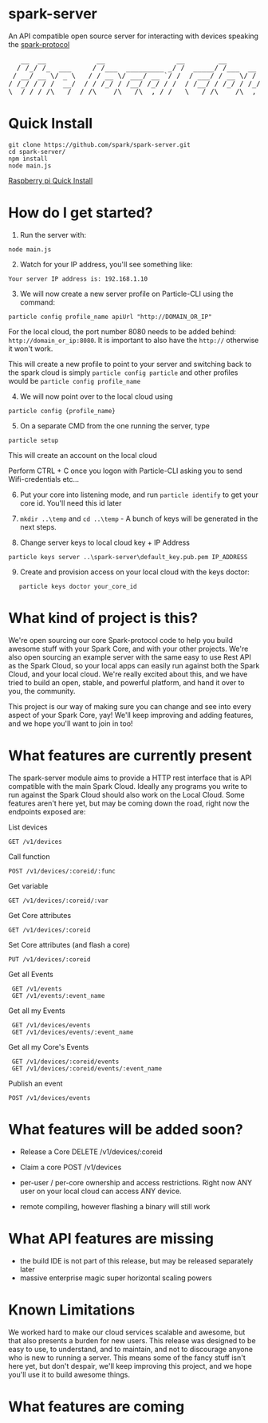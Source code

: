 spark-server
============

An API compatible open source server for interacting with devices speaking the [spark-protocol](https://github.com/spark/spark-protocol)

<pre>
   __  __            __                 __        __                ____
  / /_/ /_  ___     / /___  _________ _/ /  _____/ /___  __  ______/ / /
 / __/ __ \/ _ \   / / __ \/ ___/ __ `/ /  / ___/ / __ \/ / / / __  / /
/ /_/ / / /  __/  / / /_/ / /__/ /_/ / /  / /__/ / /_/ / /_/ / /_/ /_/  
\__/_/ /_/\___/  /_/\____/\___/\__,_/_/   \___/_/\____/\__,_/\__,_(_)   
</pre>


Quick Install
==============

```
git clone https://github.com/spark/spark-server.git
cd spark-server/
npm install
node main.js
```

[Raspberry pi Quick Install](doc/raspberryPi.md)


How do I get started?
=====================

1) Run the server with:

```
node main.js
```

2) Watch for your IP address, you'll see something like:

```
Your server IP address is: 192.168.1.10
```

3) We will now create a new server profile on Particle-CLI using the command:

```
particle config profile_name apiUrl "http://DOMAIN_OR_IP"
```

For the local cloud, the port number 8080 needs to be added behind: `http://domain_or_ip:8080`.  It is important to also have the `http://` otherwise it won't work.

This will create a new profile to point to your server and switching back to the spark cloud is simply `particle config particle` and other profiles would be `particle config profile_name`

4) We will now point over to the local cloud using 
```
particle config {profile_name}
```

5) On a separate CMD from the one running the server, type

```
particle setup
```

This will create an account on the local cloud

Perform CTRL + C once you logon with Particle-CLI asking you to send Wifi-credentials etc...

6) Put your core into listening mode, and run 
```particle identify```
to get your core id. You'll need this id later

7) `mkdir ..\temp` and `cd ..\temp` - A bunch of keys will be generated in the next steps.

8) Change server keys to local cloud key + IP Address

```
particle keys server ..\spark-server\default_key.pub.pem IP_ADDRESS
```

9) Create and provision access on your local cloud with the keys doctor:

```
   particle keys doctor your_core_id
```


What kind of project is this?
======================================

We're open sourcing our core Spark-protocol code to help you build awesome stuff with your Spark Core, and with your
other projects.  We're also open sourcing an example server with the same easy to use Rest API as the Spark Cloud, so
your local apps can easily run against both the Spark Cloud, and your local cloud.  We're really excited about this,
and we have tried to build an open, stable, and powerful platform, and hand it over to you, the community.

This project is our way of making sure you can change and see into every aspect of your Spark Core, yay!
We'll keep improving and adding features, and we hope you'll want to join in too!


What features are currently present
====================================

The spark-server module aims to provide a HTTP rest interface that is API compatible with the main Spark Cloud.  Ideally any
programs you write to run against the Spark Cloud should also work on the Local Cloud.  Some features aren't here yet, but may be
coming down the road, right now the endpoints exposed are:

List devices

`GET /v1/devices`

Call function

`POST /v1/devices/:coreid/:func`

Get variable

`GET /v1/devices/:coreid/:var`

Get Core attributes

`GET /v1/devices/:coreid`

Set Core attributes (and flash a core)

`PUT /v1/devices/:coreid`

Get all Events

```
 GET /v1/events
 GET /v1/events/:event_name
```



Get all my Events

```
 GET /v1/devices/events
 GET /v1/devices/events/:event_name
```

Get all my Core's Events

```
 GET /v1/devices/:coreid/events
 GET /v1/devices/:coreid/events/:event_name
```

Publish an event

`POST /v1/devices/events`

What features will be added soon?
====================================

- Release a Core
    DELETE /v1/devices/:coreid

- Claim a core
    POST /v1/devices

- per-user / per-core ownership and access restrictions.  Right now ANY user on your local cloud can access ANY device.

- remote compiling, however flashing a binary will still work


What API features are missing
================================

  - the build IDE is not part of this release, but may be released separately later
  - massive enterprise magic super horizontal scaling powers


Known Limitations
==================

We worked hard to make our cloud services scalable and awesome, but that also presents a burden for new users.  This release was designed to be easy to use, to understand, and to maintain, and not to discourage anyone who is new to running a server.  This means some of the fancy stuff isn't here yet, but don't despair, we'll keep improving this project, and we hope you'll use it to build awesome things.


What features are coming
========================
